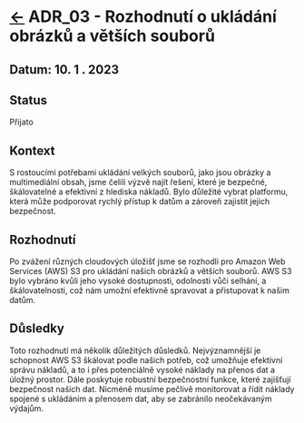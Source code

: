 # [<-](./../../README.md "Zpět") ADR_03 - Rozhodnutí o ukládání obrázků a větších souborů

## Datum: 10. 1 . 2023

## Status

Přijato

## Kontext

S rostoucími potřebami ukládání velkých souborů, jako jsou obrázky a multimediální obsah, jsme čelili výzvě najít řešení, které je bezpečné, škálovatelné a efektivní z hlediska nákladů. Bylo důležité vybrat platformu, která může podporovat rychlý přístup k datům a zároveň zajistit jejich bezpečnost.

## Rozhodnutí

Po zvážení různých cloudových úložišť jsme se rozhodli pro Amazon Web Services (AWS) S3 pro ukládání našich obrázků a větších souborů. AWS S3 bylo vybráno kvůli jeho vysoké dostupnosti, odolnosti vůči selhání, a škálovatelnosti, což nám umožní efektivně spravovat a přistupovat k našim datům.

## Důsledky

Toto rozhodnutí má několik důležitých důsledků. Nejvýznamnější je schopnost AWS S3 škálovat podle našich potřeb, což umožňuje efektivní správu nákladů, a to i přes potenciálně vysoké náklady na přenos dat a úložný prostor. Dále poskytuje robustní bezpečnostní funkce, které zajišťují bezpečnost našich dat. Nicméně musíme pečlivě monitorovat a řídit náklady spojené s ukládáním a přenosem dat, aby se zabránilo neočekávaným výdajům.

